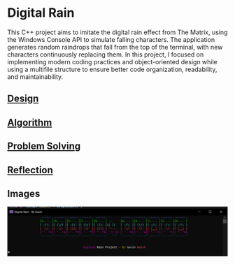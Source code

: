 # Digital Rain

This C++ project aims to imitate the digital rain effect from The Matrix, using the Windows Console API to simulate falling characters. The application generates random raindrops that fall from the top of the terminal, with new characters continuously replacing them. In this project, I focused on implementing modern coding practices and object-oriented design while using a multifile structure to ensure better code organization, readability, and maintainability.

## [Design](/docs/pages/design.md)

## [Algorithm](/docs/pages/algorithm.md)

## [Problem Solving](/docs/pages/problems.md)

## [Reflection](/docs/pages/reflection.md)


## Images
<img src="https://raw.githubusercontent.com/Gavwalsh15/digital-rain-cpp/main/docs/assets/images/startup.png">


